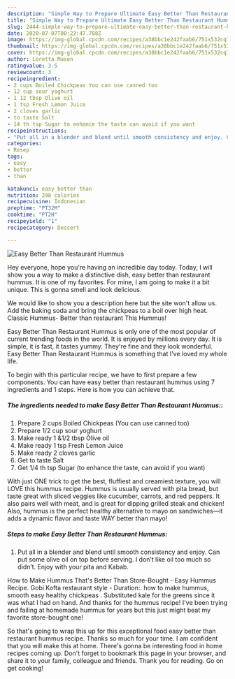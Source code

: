```yaml
---
description: "Simple Way to Prepare Ultimate Easy Better Than Restaurant Hummus"
title: "Simple Way to Prepare Ultimate Easy Better Than Restaurant Hummus"
slug: 2444-simple-way-to-prepare-ultimate-easy-better-than-restaurant-hummus
date: 2020-07-07T00:22:47.788Z
image: https://img-global.cpcdn.com/recipes/a38bbc1e242faab6/751x532cq70/easy-better-than-restaurant-hummus-recipe-main-photo.jpg
thumbnail: https://img-global.cpcdn.com/recipes/a38bbc1e242faab6/751x532cq70/easy-better-than-restaurant-hummus-recipe-main-photo.jpg
cover: https://img-global.cpcdn.com/recipes/a38bbc1e242faab6/751x532cq70/easy-better-than-restaurant-hummus-recipe-main-photo.jpg
author: Loretta Mason
ratingvalue: 3.5
reviewcount: 3
recipeingredient:
- 2 cups Boiled Chickpeas You can use canned too
- 12 cup sour yoghurt
- 1 12 tbsp Olive oil
- 1 tsp Fresh Lemon Juice
- 2 cloves garlic
- to taste Salt
- 14 th tsp Sugar to enhance the taste can avoid if you want
recipeinstructions:
- "Put all in a blender and blend until smooth consistency and enjoy. Can put some olive oil on top before serving. I don’t like oil too much so didn’t. Enjoy with your pita and Kabab."
categories:
- Resep
tags:
- easy
- better
- than

katakunci: easy better than
nutrition: 298 calories
recipecuisine: Indonesian
preptime: "PT32M"
cooktime: "PT2H"
recipeyield: "1"
recipecategory: Dessert

---
```



![Easy Better Than Restaurant Hummus](https://img-global.cpcdn.com/recipes/a38bbc1e242faab6/751x532cq70/easy-better-than-restaurant-hummus-recipe-main-photo.jpg)

Hey everyone, hope you're having an incredible day today. Today, I will show you a way to make a distinctive dish, easy better than restaurant hummus. It is one of my favorites. For mine, I am going to make it a bit unique. This is gonna smell and look delicious.

We would like to show you a description here but the site won&#39;t allow us. Add the baking soda and bring the chickpeas to a boil over high heat. Classic Hummus- Better than restaurant This Hummus!

Easy Better Than Restaurant Hummus is only one of the most popular of current trending foods in the world. It is enjoyed by millions every day. It is simple, it is fast, it tastes yummy. They're fine and they look wonderful. Easy Better Than Restaurant Hummus is something that I've loved my whole life.


To begin with this particular recipe, we have to first prepare a few components. You can have easy better than restaurant hummus using 7 ingredients and 1 steps. Here is how you can achieve that.

##### The ingredients needed to make Easy Better Than Restaurant Hummus::

1. Prepare 2 cups Boiled Chickpeas (You can use canned too)
1. Prepare 1/2 cup sour yoghurt
1. Make ready 1 &amp;1/2 tbsp Olive oil
1. Make ready 1 tsp Fresh Lemon Juice
1. Make ready 2 cloves garlic
1. Get to taste Salt
1. Get 1/4 th tsp Sugar (to enhance the taste, can avoid if you want)


With just ONE trick to get the best, fluffiest and creamiest texture, you will LOVE this hummus recipe. Hummus is usually served with pita bread, but taste great with sliced veggies like cucumber, carrots, and red peppers. It also pairs well with meat, and is great for dipping grilled steak and chicken! Also, hummus is the perfect healthy alternative to mayo on sandwiches—it adds a dynamic flavor and taste WAY better than mayo! 

##### Steps to make Easy Better Than Restaurant Hummus:

1. Put all in a blender and blend until smooth consistency and enjoy. Can put some olive oil on top before serving. I don’t like oil too much so didn’t. Enjoy with your pita and Kabab.


How to Make Hummus That&#39;s Better Than Store-Bought - Easy Hummus Recipe. Gobi Kofta restaurant style - Duration:. how to make hummus, smooth easy healthy chickpeas . Substituted kale for the greens since it was what I had on hand. And thanks for the hummus recipe! I&#39;ve been trying and failing at homemade hummus for years but this just might beat my favorite store-bought one! 

So that's going to wrap this up for this exceptional food easy better than restaurant hummus recipe. Thanks so much for your time. I am confident that you will make this at home. There's gonna be interesting food in home recipes coming up. Don't forget to bookmark this page in your browser, and share it to your family, colleague and friends. Thank you for reading. Go on get cooking!
